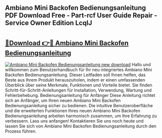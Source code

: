 ## Ambiano Mini Backofen Bedienungsanleitung PDF Download Free - Part-rcf User Guide Repair - Service Owner Edition LcqlJ

# <h2><a href="http://df1no3i.blite.top/?on=Ambiano+Mini+Backofen+Bedienungsanleitung">🔗Download 👉🔴 Ambiano Mini Backofen Bedienungsanleitung</a></h2>

[![Ambiano Mini Backofen Bedienungsanleitung new download](https://i.imgur.com/lujVjoI.png)](http://df1no3i.blite.top/?on=Ambiano+Mini+Backofen+Bedienungsanleitung)
Hallo und willkommen zum Benutzerhandbuch für Ihr neu integriertes Ambiano Mini Backofen Bedienungsanleitung. Dieser Leitfaden soll Ihnen helfen, das Beste aus Ihrem Produkt herauszuholen, indem er einen umfassenden Überblick über seine Merkmale, Funktionen und Vorteile bietet. Sie finden Schritt-für-Schritt-Anleitungen für Installation, Verwendung, Wartung und Fehlerbehebung. Bedienungsanleitung für Anfänger Diese Anleitung richtet sich an Anfänger, um Ihren neuen Ambiano Mini Backofen Bedienungsanleitung sicher zu bedienen. Die intuitive Benutzeroberfläche und die erweiterten Funktionen Ihres neuen Ambiano Mini Backofen Bedienungsanleitung arbeiten harmonisch zusammen, um Ihre Erfahrung zu verbessern. Lass uns anfangen! Kontaktieren Sie uns noch heute und lassen Sie sich von Ambiano Mini Backofen Bedienungsanleitung durch den Prozess führen.

